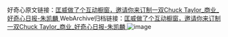 好奇心原文链接：[匡威做了个互动橱窗，邀请你来订制一双Chuck Taylor_商业_好奇心日报-朱凯麟 ](https://www.qdaily.com/articles/10946.html)
WebArchive归档链接：[匡威做了个互动橱窗，邀请你来订制一双Chuck Taylor_商业_好奇心日报-朱凯麟 ](http://web.archive.org/web/20180104083736/http://www.qdaily.com/articles/10946.html)
![image](http://ww3.sinaimg.cn/large/007d5XDply1g3wchqmchaj30u031k7wh)
